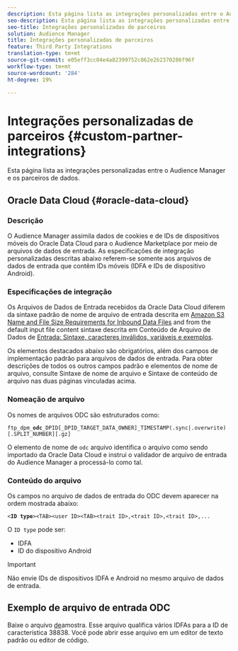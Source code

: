 ```yaml
---
description: Esta página lista as integrações personalizadas entre o Audience Manager e os parceiros de dados.
seo-description: Esta página lista as integrações personalizadas entre o Audience Manager e os parceiros de dados.
seo-title: Integrações personalizadas de parceiros
solution: Audience Manager
title: Integrações personalizadas de parceiros
feature: Third Party Integrations
translation-type: tm+mt
source-git-commit: e05eff3cc04e4a82399752c862e2b2370286f96f
workflow-type: tm+mt
source-wordcount: '284'
ht-degree: 19%

---
```



# Integrações personalizadas de parceiros {#custom-partner-integrations}

Esta página lista as integrações personalizadas entre o Audience Manager e os parceiros de dados.

## Oracle Data Cloud {#oracle-data-cloud}

### Descrição

O Audience Manager assimila dados de cookies e de IDs de dispositivos móveis do Oracle Data Cloud para o Audience Marketplace por meio de arquivos de dados de entrada. As especificações de integração personalizadas descritas abaixo referem-se somente aos arquivos de dados de entrada que contêm IDs móveis (IDFA e IDs de dispositivo Android).

### Especificações de integração

Os Arquivos de Dados de Entrada recebidos da Oracle Data Cloud diferem da sintaxe padrão de nome de arquivo de entrada descrita em [Amazon S3 Name and File Size Requirements for Inbound Data Files](/help/using/integration/sending-audience-data/batch-data-transfer-explained/inbound-s3-filenames.md) and from the default input file content sintaxe descrita em Conteúdo de Arquivo de Dados de [Entrada: Sintaxe, caracteres inválidos, variáveis e exemplos](/help/using/integration/sending-audience-data/batch-data-transfer-explained/inbound-file-contents.md).

Os elementos destacados abaixo são obrigatórios, além dos campos de implementação padrão para arquivos de dados de entrada. Para obter descrições de todos os outros campos padrão e elementos de nome de arquivo, consulte Sintaxe de nome de arquivo e Sintaxe de conteúdo de arquivo nas duas páginas vinculadas acima.

### Nomeação de arquivo

Os nomes de arquivos ODC são estruturados como:

`ftp_dpm_`**`odc`**`_DPID[_DPID_TARGET_DATA_OWNER]_TIMESTAMP(.sync|.overwrite)[.SPLIT_NUMBER][.gz]`

O elemento de nome de `odc` arquivo identifica o arquivo como sendo importado da Oracle Data Cloud e instrui o validador de arquivo de entrada do Audience Manager a processá-lo como tal.

### Conteúdo do arquivo

Os campos no arquivo de dados de entrada do ODC devem aparecer na ordem mostrada abaixo:

`<`**`ID type`**`><TAB><user ID><TAB><trait ID>,<trait ID>,<trait ID>,...`

O `ID type` pode ser:

* IDFA
* ID do dispositivo Android

>[!IMPORTANT]
>
>Não envie IDs de dispositivos IDFA e Android no mesmo arquivo de dados de entrada.

## Exemplo de arquivo de entrada ODC

Baixe o arquivo [de](/help/using/integration/assets/ftp_dpm_odc_12345_1556223815.sync)amostra. Esse arquivo qualifica vários IDFAs para a ID de característica 38838. Você pode abrir esse arquivo em um editor de texto padrão ou editor de código.